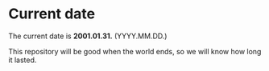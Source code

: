 # Current date

The current date is **2001.01.31.** (YYYY.MM.DD.)

This repository will be good when the world ends, so we will know how long it lasted.